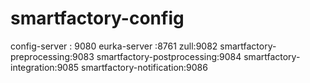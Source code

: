 # smartfactory-config

config-server : 9080
eurka-server :8761
zull:9082
smartfactory-preprocessing:9083
smartfactory-postprocessing:9084
smartfactory-integration:9085
smartfactory-notification:9086



